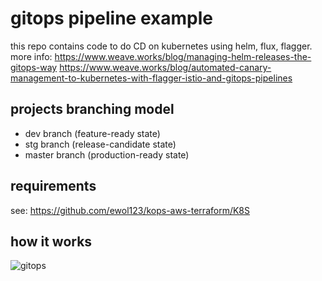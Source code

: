 # gitops pipeline example

this repo contains code to do CD on kubernetes using helm, flux, flagger.
more info:
https://www.weave.works/blog/managing-helm-releases-the-gitops-way
https://www.weave.works/blog/automated-canary-management-to-kubernetes-with-flagger-istio-and-gitops-pipelines

## projects branching model

- dev branch (feature-ready state)
- stg branch (release-candidate state)
- master branch (production-ready state)

## requirements

see: https://github.com/ewol123/kops-aws-terraform/K8S


## how it works

![gitops](https://raw.githubusercontent.com/weaveworks/flagger/master/docs/diagrams/flagger-flux-gitops.png)
